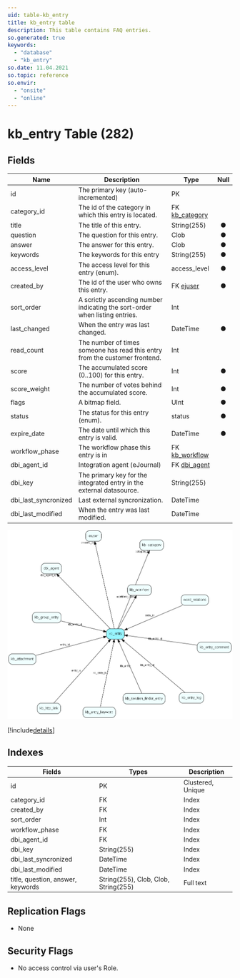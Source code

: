 ```yaml
---
uid: table-kb_entry
title: kb_entry table
description: This table contains FAQ entries.
so.generated: true
keywords:
  - "database"
  - "kb_entry"
so.date: 11.04.2021
so.topic: reference
so.envir:
  - "onsite"
  - "online"
---
```


# kb\_entry Table (282)

## Fields

| Name | Description | Type | Null |
|------|-------------|------|:----:|
|id|The primary key (auto-incremented)|PK| |
|category\_id|The id of the category in which this entry is located.|FK [kb_category](kb-category.md)| |
|title|The title of this entry.|String(255)|&#x25CF;|
|question|The question for this entry.|Clob|&#x25CF;|
|answer|The answer for this entry.|Clob|&#x25CF;|
|keywords|The keywords for this entry|String(255)|&#x25CF;|
|access\_level|The access level for this entry (enum).|access_level|&#x25CF;|
|created\_by|The id of the user who owns this entry.|FK [ejuser](ejuser.md)|&#x25CF;|
|sort\_order|A scrictly ascending number indicating the sort-order when listing entries.|Int| |
|last\_changed|When the entry was last changed.|DateTime|&#x25CF;|
|read\_count|The number of times someone has read this entry from the customer frontend.|Int| |
|score|The accumulated score (0..100) for this entry.|Int|&#x25CF;|
|score\_weight|The number of votes behind the accumulated score.|Int|&#x25CF;|
|flags|A bitmap field.|UInt|&#x25CF;|
|status|The status for this entry (enum).|status|&#x25CF;|
|expire\_date|The date until which this entry is valid.|DateTime|&#x25CF;|
|workflow\_phase|The workflow phase this entry is in|FK [kb_workflow](kb-workflow.md)| |
|dbi\_agent\_id|Integration agent (eJournal)|FK [dbi_agent](dbi-agent.md)| |
|dbi\_key|The primary key for the integrated entry in the external datasource.|String(255)| |
|dbi\_last\_syncronized|Last external syncronization.|DateTime| |
|dbi\_last\_modified|When the entry was last modified.|DateTime| |


![kb_entry table relationship diagram](./media/kb_entry.png)

[!include[details](./includes/kb-entry.md)]

## Indexes

| Fields | Types | Description |
|--------|-------|-------------|
|id |PK |Clustered, Unique |
|category\_id |FK |Index |
|created\_by |FK |Index |
|sort\_order |Int |Index |
|workflow\_phase |FK |Index |
|dbi\_agent\_id |FK |Index |
|dbi\_key |String(255) |Index |
|dbi\_last\_syncronized |DateTime |Index |
|dbi\_last\_modified |DateTime |Index |
|title, question, answer, keywords |String(255), Clob, Clob, String(255) |Full text |

## Replication Flags

* None

## Security Flags

* No access control via user's Role.

